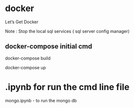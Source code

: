 
# docker

Let’s Get Docker

Note : Stop the local sql services ( sql server config manager)


## docker-compose initial cmd
docker-compose build 

docker-compose up

# .ipynb for run the cmd line file 
mongo.ipynb - to run the mongo db 



  
